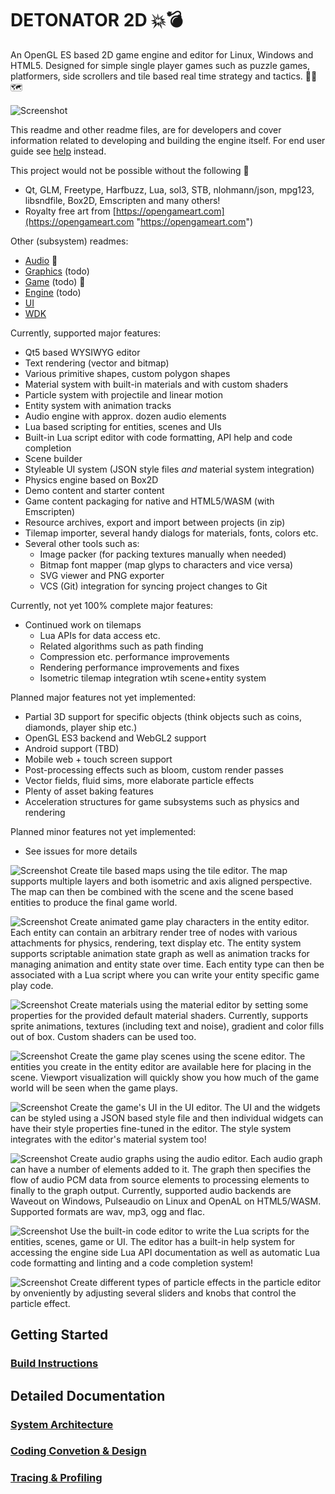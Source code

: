 DETONATOR 2D 💥💣
===================
An OpenGL ES based 2D game engine and editor for Linux, Windows and HTML5. Designed for simple single player games such
as puzzle games, platformers, side scrollers and tile based real time strategy and tactics.  🍄🧩🗺️

![Screenshot](screens/derp.gif "Bandit demo")  


This readme and other readme files, are for developers and cover information related to developing and building the engine itself.
For end user guide see  [help](editor/dist/help/help.html "user help") instead. 

This project would not be possible without the following 🙏 
* Qt, GLM, Freetype, Harfbuzz, Lua, sol3, STB, nlohmann/json, mpg123, libsndfile, Box2D, Emscripten and many others!
* Royalty free art from [https://opengameart.com](https://opengameart.com "https://opengameart.com") 

Other (subsystem) readmes:

  * [Audio](audio/README.md "Audio readme") 🎼
  * [Graphics](graphics/README.md "Graphics readme") (todo)
  * [Game](game/README.md "Game readme") (todo) 👾
  * [Engine](engine/README.md "Engine readme") (todo)
  * [UI](uikit/README.md "UIKit readme") 
  * [WDK](https://github.com/ensisoft/wdk/blob/master/README.md "WDK readme") 


Currently, supported major features:
* Qt5 based WYSIWYG editor
* Text rendering (vector and bitmap)
* Various primitive shapes, custom polygon shapes
* Material system with built-in materials and with custom shaders
* Particle system with projectile and linear motion
* Entity system with animation tracks
* Audio engine with approx. dozen audio elements
* Lua based scripting for entities, scenes and UIs
* Built-in Lua script editor with code formatting, API help and code completion
* Scene builder
* Styleable UI system (JSON style files *and* material system integration) 
* Physics engine based on Box2D
* Demo content and starter content
* Game content packaging for native and HTML5/WASM (with Emscripten)
* Resource archives, export and import between projects (in zip)
* Tilemap importer, several handy dialogs for materials, fonts, colors etc.
* Several other tools such as:
  * Image packer (for packing textures manually when needed)
  * Bitmap font mapper (map glyps to characters and vice versa)
  * SVG viewer and PNG exporter
  * VCS (Git) integration for syncing project changes to Git

Currently, not yet 100% complete major features:
* Continued work on tilemaps 
  * Lua APIs for data access etc.
  * Related algorithms such as path finding
  * Compression etc. performance improvements
  * Rendering performance improvements and fixes
  * Isometric tilemap integration wtih scene+entity system

Planned major features not yet implemented:
* Partial 3D support for specific objects (think objects such as coins, diamonds, player ship etc.)
* OpenGL ES3 backend and WebGL2 support
* Android support (TBD)
* Mobile web + touch screen support 
* Post-processing effects such as bloom, custom render passes
* Vector fields, fluid sims, more elaborate particle effects
* Plenty of asset baking features
* Acceleration structures for game subsystems such as physics and rendering
  
Planned minor features not yet implemented:
* See issues for more details

![Screenshot](screens/editor-tilemap.png "Map editor")
Create tile based maps using the tile editor. The map supports multiple layers and both isometric and axis aligned perspective.
The map can then be combined with the scene and the scene based entities to produce the final game world.

![Screenshot](screens/editor-animation.png "Entity editor")
Create animated game play characters in the entity editor. Each entity can contain an arbitrary render tree
of nodes with various attachments for physics, rendering, text display etc. The entity system supports scriptable
animation state graph as well as animation tracks for managing animation and entity state over time.
Each entity type can then be associated with a Lua script where you can write your entity specific game play code.

![Screenshot](screens/editor-material.png "Material editor")
Create materials using the material editor by setting some properties for the provided default material shaders.
Currently, supports sprite animations, textures (including text and noise), gradient and color fills out of box.
Custom shaders can be used too.

![Screenshot](screens/editor-scene.png "Scene editor")
Create the game play scenes using the scene editor. The entities you create in the entity editor are available here
for placing in the scene. Viewport visualization will quickly show you how much of the game world will be seen when
the game plays.

![Screenshot](screens/editor-ui.png "UI editor")
Create the game's UI in the UI editor. The UI and the widgets can be styled using a JSON based style file and then individual widgets
can have their style properties fine-tuned in the editor. The style system integrates with the editor's material system too!

![Screenshot](screens/editor-audio.png "Audio graph editor")
Create audio graphs using the audio editor. Each audio graph can have a number of elements added to it. The graph then
specifies the flow of audio PCM data from source elements to processing elements to finally to the graph output. 
Currently, supported audio backends are Waveout on Windows, Pulseaudio on Linux and OpenAL on HTML5/WASM. 
Supported formats are wav, mp3, ogg and flac.

![Screenshot](screens/editor-script.png "Script editor")
Use the built-in code editor to write the Lua scripts for the entities, scenes, game or UI. The editor has a built-in
help system for accessing the engine side Lua API documentation as well as automatic Lua code formatting and linting and
a code completion system! 

![Screenshot](screens/editor-particle.png "Particle editor")
Create different types of particle effects in the particle editor by onveniently by adjusting several sliders 
and knobs that control the particle effect. 

## Getting Started

### [Build Instructions](BUILDING.md)

## Detailed Documentation

### [System Architecture](ARCHITECTURE.md)
### [Coding Convetion & Design](DESIGN.md)
### [Tracing & Profiling](PROFILING.md)

